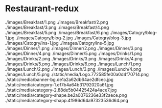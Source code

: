 # Restaurant-redux
./images/Breakfast/1.png
./images/Breakfast/2.png
./images/Breakfast/3.png
./images/Breakfast/4.png
./images/Breakfast/5.png
./images/Breakfast/6.png
./images/Catogry/blog-1.jpg
./images/Catogry/blog-2.jpg
./images/Catogry/blog-3.jpg
./images/Catogry/ins-1.jpg
./images/Catogry/ins-5.jpg
./images/Dinner/1.png
./images/Dinner/2.png
./images/Dinner/3.png
./images/Dinner/4.png
./images/Dinner/5.png
./images/Drinks/1.png
./images/Drinks/2.png
./images/Drinks/3.png
./images/Drinks/4.png
./images/Drinks/5.png
./images/Drinks/6.png
./images/Lunch/1.png
./images/Lunch/2.png
./images/Lunch/3.png
./images/Lunch/4.png
./images/Lunch/5.png
./static/media/Logo.772585fe00a0d4f70714.png
./static/media/banner-bg.de1a2a62db64ae2dfcec.jpg
./static/media/category-1.ef7b4a64b31792020a6f.jpg
./static/media/category-2.88de5b04425424a4ace7.jpg
./static/media/category-shape.be2a0076236e33f2aece.png
./static/media/category-shapp.4f986d64a97323536d64.png
